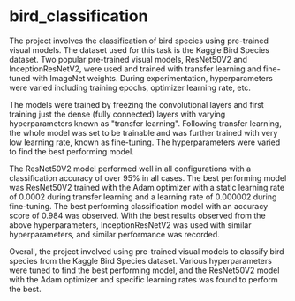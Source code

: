 # bird_classification

The project involves the classification of bird species using pre-trained visual models. The dataset used for this task is the Kaggle Bird Species dataset. Two popular pre-trained visual models, ResNet50V2 and InceptionResNetV2, were used and trained with transfer learning and fine-tuned with ImageNet weights. During experimentation, hyperparameters were varied including training epochs, optimizer learning rate, etc.

The models were trained by freezing the convolutional layers and first training just the dense (fully connected) layers with varying hyperparameters known as "transfer learning". Following transfer learning, the whole model was set to be trainable and was further trained with very low learning rate, known as fine-tuning. The hyperparameters were varied to find the best performing model.

The ResNet50V2 model performed well in all configurations with a classification accuracy of over 95% in all cases. The best performing model was ResNet50V2 trained with the Adam optimizer with a static learning rate of 0.0002 during transfer learning and a learning rate of 0.000002 during fine-tuning. The best performing classification model with an accuracy score of 0.984 was observed. With the best results observed from the above hyperparameters, InceptionResNetV2 was used with similar hyperparameters, and similar performance was recorded.

Overall, the project involved using pre-trained visual models to classify bird species from the Kaggle Bird Species dataset. Various hyperparameters were tuned to find the best performing model, and the ResNet50V2 model with the Adam optimizer and specific learning rates was found to perform the best.
